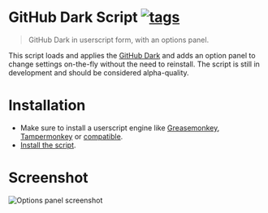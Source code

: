 # GitHub Dark Script [![tags](https://img.shields.io/github/tag/StylishThemes/GitHub-Dark-Script.svg?style=flat)](https://github.com/StylishThemes/GitHub-Dark-Script/tags)
> GitHub Dark in userscript form, with an options panel.

This script loads and applies the [GitHub Dark](https://github.com/StylishThemes/GitHub-Dark) and adds an option panel to change settings on-the-fly without the need to reinstall. The script is still in development and should be considered alpha-quality.

# Installation
- Make sure to install a userscript engine like [Greasemonkey](https://addons.mozilla.org/en-US/firefox/addon/greasemonkey/), [Tampermonkey](https://chrome.google.com/webstore/detail/tampermonkey/dhdgffkkebhmkfjojejmpbldmpobfkfo) or [compatible](https://github.com/StylishThemes/GitHub-Dark-Script/wiki/Install).
- [Install the script](https://raw.githubusercontent.com/StylishThemes/GitHub-Dark-Script/master/github-dark-script.user.js).

# Screenshot

![Options panel screenshot](https://i.imgur.com/0E6WdGk.png)
